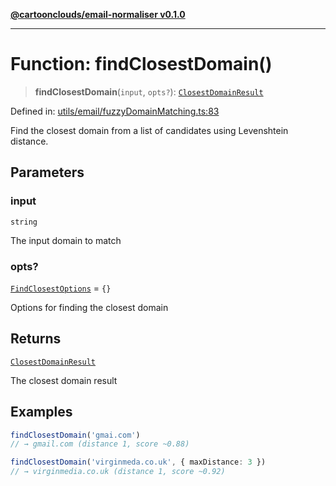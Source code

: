 [**@cartoonclouds/email-normaliser v0.1.0**](../README.md)

***

# Function: findClosestDomain()

> **findClosestDomain**(`input`, `opts?`): [`ClosestDomainResult`](../type-aliases/ClosestDomainResult.md)

Defined in: [utils/email/fuzzyDomainMatching.ts:83](https://gitlab.com/good-life/glp-frontend/-/blob/main/packages/plugins/email-normaliser/src/utils/email/fuzzyDomainMatching.ts#L83)

Find the closest domain from a list of candidates using Levenshtein distance.

## Parameters

### input

`string`

The input domain to match

### opts?

[`FindClosestOptions`](../type-aliases/FindClosestOptions.md) = `{}`

Options for finding the closest domain

## Returns

[`ClosestDomainResult`](../type-aliases/ClosestDomainResult.md)

The closest domain result

## Examples

```ts
findClosestDomain('gmai.com')
// → gmail.com (distance 1, score ~0.88)
```

```ts
findClosestDomain('virginmeda.co.uk', { maxDistance: 3 })
// → virginmedia.co.uk (distance 1, score ~0.92)
```
